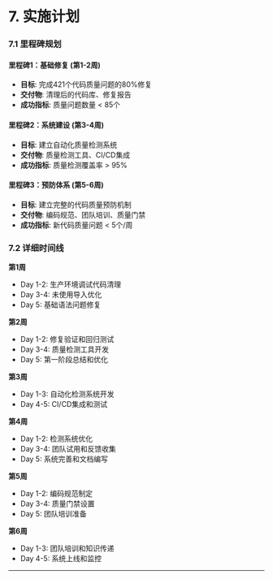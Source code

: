 # 7. 实施计划

### 7.1 里程碑规划

#### 里程碑1：基础修复 (第1-2周)
- **目标**: 完成421个代码质量问题的80%修复
- **交付物**: 清理后的代码库、修复报告
- **成功指标**: 质量问题数量 < 85个

#### 里程碑2：系统建设 (第3-4周)
- **目标**: 建立自动化质量检测系统
- **交付物**: 质量检测工具、CI/CD集成
- **成功指标**: 质量检测覆盖率 > 95%

#### 里程碑3：预防体系 (第5-6周)
- **目标**: 建立完整的代码质量预防机制
- **交付物**: 编码规范、团队培训、质量门禁
- **成功指标**: 新代码质量问题 < 5个/周

### 7.2 详细时间线

**第1周**
- Day 1-2: 生产环境调试代码清理
- Day 3-4: 未使用导入优化
- Day 5: 基础语法问题修复

**第2周**
- Day 1-2: 修复验证和回归测试
- Day 3-4: 质量检测工具开发
- Day 5: 第一阶段总结和优化

**第3周**
- Day 1-3: 自动化检测系统开发
- Day 4-5: CI/CD集成和测试

**第4周**
- Day 1-2: 检测系统优化
- Day 3-4: 团队试用和反馈收集
- Day 5: 系统完善和文档编写

**第5周**
- Day 1-2: 编码规范制定
- Day 3-4: 质量门禁设置
- Day 5: 团队培训准备

**第6周**
- Day 1-3: 团队培训和知识传递
- Day 4-5: 系统上线和监控

---
